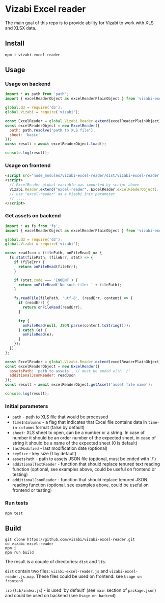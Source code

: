 # Vizabi Excel reader

The main goal of this repo is to provide ability for Vizabi to work with XLS and XLSX data.

## Install

```
npm i vizabi-excel-reader
```

## Usage

### Usage on backend

```javascript
import * as path from 'path';
import { excelReaderObject as excelReaderPlainObject } from 'vizabi-excel-reader';

global.d3 = require('d3');
global.Vizabi = require('vizabi');

const ExcelReader = global.Vizabi.Reader.extend(excelReaderPlainObject);
const excelReaderObject = new ExcelReader({
  path: path.resolve('path to XLS file'),
  sheet: 'basic'
});
const result = await excelReaderObject.load();

console.log(result);
```

### Usage on frontend

```html
<script src="node_modules/vizabi-excel-reader/dist/vizabi-excel-reader.js"></script>
<script>
  // ExcelReader global variable was imported by script above
  Vizabi.Reader.extend("excel-reader", ExcelReader.excelReaderObject);
  // use "excel-reader" as a Vizabi init parameter
  // .....
</script>
```

### Get assets on backend

```javascript
import * as fs from 'fs';
import { excelReaderObject as excelReaderPlainObject } from 'vizabi-excel-reader';

global.d3 = require('d3');
global.Vizabi = require('vizabi');

const readJson = (filePath, onFileRead) => {
  fs.stat(filePath, (fileErr, stat) => {
    if (fileErr) {
      return onFileRead(fileErr);
    }

    if (stat.code === 'ENOENT') {
      return onFileRead('No such file: ' + filePath);
    }

    fs.readFile(filePath, 'utf-8', (readErr, content) => {
      if (readErr) {
        return onFileRead(readErr);
      }

      try {
        onFileRead(null, JSON.parse(content.toString()));
      } catch (e) {
        onFileRead(e);
      }
    });
  });
};

const ExcelReader = global.Vizabi.Reader.extend(excelReaderPlainObject);
const excelReaderObject = new ExcelReader({
  assetsPath: 'path to assets', // must be ended with '/'
  additionalJsonReader: readJson
});
const result = await excelReaderObject.getAsset('asset file name');

console.log(result);
```

### Initial parameters

* `path` - path to XLS file that would be processed
* `timeInColumns` - a flag that indicates that Excel file contains data in `time-in-columns` format (false by default)
* `sheet`- XLS sheet to open, can be a number or a string. In case of number it should be
           an order number of the expected sheet, in case of string it should be a name of 
           the expected sheet (0 is default)
* `lastModified` - last modification date (optional)
* `keySize` - key size (1 by default)
* `assetsPath` - path to assets JSON file (optional, must be ended with '/')
* `additionalTextReader` - function that should replace tenured text reading function 
                           (optional, see examples above, could be useful on frontend or testing) 
* `additionalJsonReader` - function that should replace tenured JSON reading function
                           (optional, see examples above, could be useful on frontend or testing)

### Run tests

```
npm test
```

## Build

```
git clone https://github.com/vizabi/vizabi-excel-reader.git
cd vizabi-excel-reader
npm i
npm run build
```

The result is a couple of directories: `dist` and `lib`.

`dist` contain two files: `vizabi-excel-reader.js` and `vizabi-excel-reader.js.map`. These files could be used
on frontend: see `Usage on frontend`

`lib` (`lib/index.js`) - is used 'by default' (see `main` section of `package.json`) and could be used on
backend (see `Usage on backend`)
